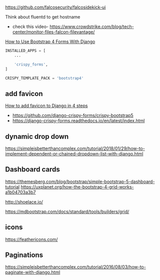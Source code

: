 https://github.com/falcosecurity/falcosidekick-ui


Think about fluentd to get hostname

- check this video-  https://www.crowdstrike.com/blog/tech-center/monitor-files-falcon-filevantage/

[How to Use Bootstrap 4 Forms With Django](https://simpleisbetterthancomplex.com/tutorial/2018/08/13/how-to-use-bootstrap-4-forms-with-django.html)

```python
INSTALLED_APPS = [
    ...

    'crispy_forms',
]

CRISPY_TEMPLATE_PACK = 'bootstrap4'
```

## add favicon

[How to add favicon to Django in 4 steps](https://simpleit.rocks/python/django/django-favicon-adding/)

- https://github.com/django-crispy-forms/crispy-bootstrap5
- https://django-crispy-forms.readthedocs.io/en/latest/index.html


## dynamic drop down 

https://simpleisbetterthancomplex.com/tutorial/2018/01/29/how-to-implement-dependent-or-chained-dropdown-list-with-django.html

## Dashboard cards

https://themesberg.com/blog/bootstrap/simple-bootstrap-5-dashboard-tutorial
https://uxplanet.org/how-the-bootstrap-4-grid-works-a1b04703a3b7

http://shoelace.io/

https://mdbootstrap.com/docs/standard/tools/builders/grid/

## icons
https://feathericons.com/

## Paginations

https://simpleisbetterthancomplex.com/tutorial/2016/08/03/how-to-paginate-with-django.html


